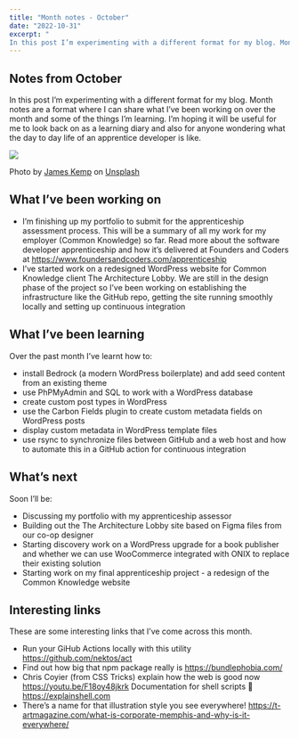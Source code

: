 ```yaml
---
title: "Month notes - October"
date: "2022-10-31"
excerpt: "
In this post I’m experimenting with a different format for my blog. Month notes are a format where I can share what I’ve been working on over the month and some of the things I’m learning."
---
```


<article>

<h1> Notes from October </h1>

In this post I’m experimenting with a different format for my blog. Month notes are a format where I can share what I’ve been working on over the month and some of the things I’m learning.
I’m hoping it will be useful for me to look back on as a learning diary and also for anyone wondering what the day to day life of an apprentice developer is like.

![](https://images.unsplash.com/photo-1631092863845-74abb29404b2?ixlib=rb-4.0.3&ixid=MnwxMjA3fDB8MHxwaG90by1wYWdlfHx8fGVufDB8fHx8&auto=format&fit=crop&w=2671&q=80)

Photo by <a href="https://unsplash.com/@jckemp?utm_source=unsplash&utm_medium=referral&utm_content=creditCopyText">James Kemp</a> on <a href="https://unsplash.com/s/photos/october-software-development?utm_source=unsplash&utm_medium=referral&utm_content=creditCopyText">Unsplash</a>

<h2> What I’ve been working on </h2>

- I’m finishing up my portfolio to submit for the apprenticeship assessment process. This will be a summary of all my work for my employer (Common Knowledge) so far. Read more about the software developer apprenticeship and how it’s delivered at Founders and Coders at https://www.foundersandcoders.com/apprenticeship
- I’ve started work on a redesigned WordPress website for Common Knowledge client The Architecture Lobby. We are still in the design phase of the project so I’ve been working on establishing the infrastructure like the GitHub repo, getting the site running smoothly locally and setting up continuous integration

<h2> What I’ve been learning </h2>

Over the past month I’ve learnt how to:

- install Bedrock (a modern WordPress boilerplate) and add seed content from an existing theme
- use PhPMyAdmin and SQL to work with a WordPress database
- create custom post types in WordPress
- use the Carbon Fields plugin to create custom metadata fields on WordPress posts
- display custom metadata in WordPress template files
- use rsync to synchronize files between GitHub and a web host and how to automate this in a GitHub action for continuous integration

<h2> What’s next </h2>

Soon I’ll be:

- Discussing my portfolio with my apprenticeship assessor
- Building out the The Architecture Lobby site based on Figma files from our co-op designer
- Starting discovery work on a WordPress upgrade for a book publisher and whether we can use WooCommerce integrated with ONIX to replace their existing solution
- Starting work on my final apprenticeship project - a redesign of the Common Knowledge website

<h2> Interesting links </h2>

These are some interesting links that I’ve come across this month.

- Run your GiHub Actions locally with this utility https://github.com/nektos/act
- Find out how big that npm package really is https://bundlephobia.com/
- Chris Coyier (from CSS Tricks) explain how the web is good now https://youtu.be/F18oy48jkrk
  Documentation for shell scripts 🐚 https://explainshell.com
- There’s a name for that illustration style you see everywhere! https://t-artmagazine.com/what-is-corporate-memphis-and-why-is-it-everywhere/
</article>
